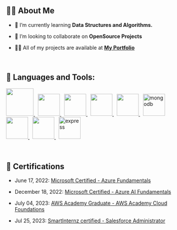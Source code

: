 ## 🙋‍♂️ About Me

- 🌱 I’m currently learning **Data Structures and Algorithms.**

- 👯 I’m looking to collaborate on **OpenSource Projects**

- 👨‍💻 All of my projects are available at **[My Portfolio](https://shc-0.github.io/portfolio/)**

<br/>

## 🚀 Languages and Tools:

<p align="left"> 
    <a style="padding-right:8px;" href="https://www.java.com" target="_blank"> <img src="https://icon.icepanel.io/Technology/svg/Java.svg" width="75" height="75"/> </a>
    <a style="padding-right:8px;" href="https://reactjs.org/" target="_blank"> <img src="https://icon.icepanel.io/Technology/svg/React.svg" width="60" height="60"/> </a>
    <a style="padding-right:8px;" href="https://developer.mozilla.org/en-US/docs/Web/JavaScript" target="_blank"> <img src="https://icon.icepanel.io/Technology/svg/JavaScript.svg" width="60" height="60"/> </a> 
    <a style="padding-right:8px;" href="https://nodejs.org" target="_blank"> <img src="https://icon.icepanel.io/Technology/svg/Node.js.svg" width="60" height="60"/> </a> 
    <a style="padding-right:8px;" href="https://www.mysql.com/" target="_blank"> <img src="https://icon.icepanel.io/Technology/svg/MySQL.svg" width="60" height="60"/> </a>
    <a style="padding-right:8px;" href="https://www.mongodb.com/" target="_blank"> <img src="https://icon.icepanel.io/Technology/svg/MongoDB.svg" alt="mongodb" width="60" height="60"/> </a> 
    <a style="padding-right:8px;" href="https://firebase.google.com/" target="_blank"> <img src="https://icon.icepanel.io/Technology/svg/Firebase.svg" width="60" height="60"/> </a> 
    <a style="padding-right:8px;" href="https://git-scm.com/" target="_blank"> <img src="https://icon.icepanel.io/Technology/svg/Git.svg" width="60" height="60"/> </a> 
    <a style="padding-right:8px;" href="https://expressjs.com" target="_blank"> <img src="https://icon.icepanel.io/Technology/png-shadow-512/Express.png" alt="express" width="60" height="60"/> </a>
</p>

<br/>

## 📜 Certifications

- June 17, 2022: [Microsoft Certified - Azure Fundamentals](https://www.credly.com/badges/9cd81fc6-8e37-4530-a413-38b9bfe4caf9/public_url)

- December 18, 2022: [Microsoft Certified - Azure AI Fundamentals](https://www.credly.com/badges/24025ac9-6efd-4a1d-bd30-b879b3864136/public_url)

- July 04, 2023: [AWS Academy Graduate - AWS Academy Cloud Foundations](https://www.credly.com/badges/3dc6a23d-be1d-48ca-9091-1acce6f3f774/public_url)

- Jul 25, 2023: [SmartInternz certified - Salesforce Administrator](https://smartinternz.com/internships/salesforce_ext/7fe7bd84b1b7c7c1fe65a94802e0f31e)
